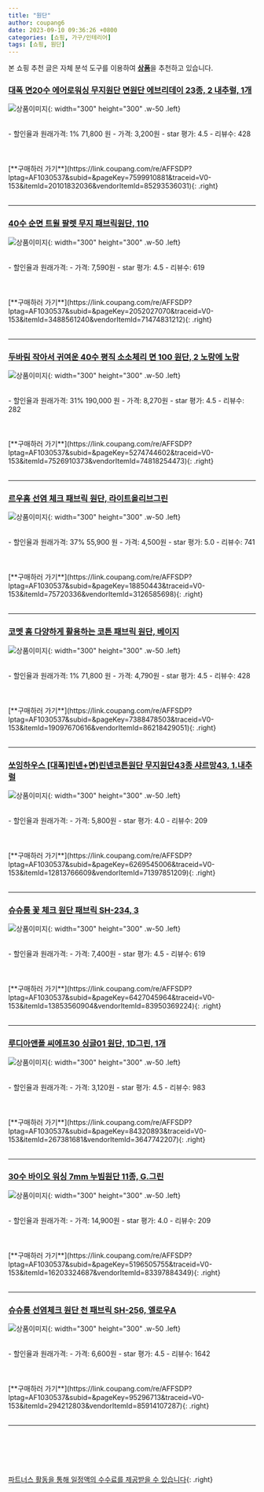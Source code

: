 ```yaml
---
title: "원단"
author: coupang6
date: 2023-09-10 09:36:26 +0800
categories: [쇼핑, 가구/인테리어]
tags: [쇼핑, 원단]
---
```


본 쇼핑 추천 글은 자체 분석 도구를 이용하여 [**상품**](https://link.coupang.com/a/bao1ui)을 추천하고 있습니다.

### [대폭 면20수 에어로워싱 무지원단 면원단 에브리데이 23종, 2 내추럴, 1개](https://link.coupang.com/re/AFFSDP?lptag=AF1030537&subid=&pageKey=7599910881&traceid=V0-153&itemId=20101832036&vendorItemId=85293536031)

![상품이미지](https://thumbnail10.coupangcdn.com/thumbnails/remote/230x230ex/image/vendor_inventory/31ec/2cd7b568c94ad216898c99198e38156d40e0d477e9fe9be66471381c9b04.jpg){: width="300" height="300" .w-50 .left}


<br>
- 할인율과 원래가격: 1%  71,800   원
- 가격: 3,200원
- star 평가: 4.5
- 리뷰수: 428
<br>
<br>
<br>
<br>
[**구매하러 가기**](https://link.coupang.com/re/AFFSDP?lptag=AF1030537&subid=&pageKey=7599910881&traceid=V0-153&itemId=20101832036&vendorItemId=85293536031){: .right}
<br>
<br>

---

### [40수 순면 트윌 팔렛 무지 패브릭원단, 110](https://link.coupang.com/re/AFFSDP?lptag=AF1030537&subid=&pageKey=2052027070&traceid=V0-153&itemId=3488561240&vendorItemId=71474831212)

![상품이미지](https://thumbnail9.coupangcdn.com/thumbnails/remote/230x230ex/image/retail/images/2020/09/03/10/6/e71c75c4-7fe7-4174-9561-60925eea7150.jpg){: width="300" height="300" .w-50 .left}


<br>
- 할인율과 원래가격: 
- 가격: 7,590원
- star 평가: 4.5
- 리뷰수: 619
<br>
<br>
<br>
<br>
[**구매하러 가기**](https://link.coupang.com/re/AFFSDP?lptag=AF1030537&subid=&pageKey=2052027070&traceid=V0-153&itemId=3488561240&vendorItemId=71474831212){: .right}
<br>
<br>

---

### [두바림 작아서 귀여운 40수 평직 소소체리 면 100 원단, 2 노랑에 노랑](https://link.coupang.com/re/AFFSDP?lptag=AF1030537&subid=&pageKey=5274744602&traceid=V0-153&itemId=7526910373&vendorItemId=74818254473)

![상품이미지](https://thumbnail9.coupangcdn.com/thumbnails/remote/230x230ex/image/retail/images/2021/04/01/14/5/5cc1a915-0dbe-4e09-a8dd-2a870d570ef7.jpg){: width="300" height="300" .w-50 .left}


<br>
- 할인율과 원래가격: 31%  190,000   원
- 가격: 8,270원
- star 평가: 4.5
- 리뷰수: 282
<br>
<br>
<br>
<br>
[**구매하러 가기**](https://link.coupang.com/re/AFFSDP?lptag=AF1030537&subid=&pageKey=5274744602&traceid=V0-153&itemId=7526910373&vendorItemId=74818254473){: .right}
<br>
<br>

---

### [르우홈 선염 체크 패브릭 원단, 라이트올리브그린](https://link.coupang.com/re/AFFSDP?lptag=AF1030537&subid=&pageKey=18850443&traceid=V0-153&itemId=75720336&vendorItemId=3126585698)

![상품이미지](https://thumbnail9.coupangcdn.com/thumbnails/remote/230x230ex/image/product/image/vendoritem/2019/02/22/3126585698/834aacca-caae-47b2-a827-08f65d181cf7.jpg){: width="300" height="300" .w-50 .left}


<br>
- 할인율과 원래가격: 37%  55,900   원
- 가격: 4,500원
- star 평가: 5.0
- 리뷰수: 741
<br>
<br>
<br>
<br>
[**구매하러 가기**](https://link.coupang.com/re/AFFSDP?lptag=AF1030537&subid=&pageKey=18850443&traceid=V0-153&itemId=75720336&vendorItemId=3126585698){: .right}
<br>
<br>

---

### [코멧 홈 다양하게 활용하는 코튼 패브릭 원단, 베이지](https://link.coupang.com/re/AFFSDP?lptag=AF1030537&subid=&pageKey=7388478503&traceid=V0-153&itemId=19097670616&vendorItemId=86218429051)

![상품이미지](https://thumbnail10.coupangcdn.com/thumbnails/remote/230x230ex/image/retail/images/4186475994844312-70f08486-1241-4e56-982f-96bed1e90eef.jpg){: width="300" height="300" .w-50 .left}


<br>
- 할인율과 원래가격: 1%  71,800   원
- 가격: 4,790원
- star 평가: 4.5
- 리뷰수: 428
<br>
<br>
<br>
<br>
[**구매하러 가기**](https://link.coupang.com/re/AFFSDP?lptag=AF1030537&subid=&pageKey=7388478503&traceid=V0-153&itemId=19097670616&vendorItemId=86218429051){: .right}
<br>
<br>

---

### [쏘잉하우스 [대폭]린넨+면)린넨코튼원단 무지원단43종 샤르망43, 1.내추럴](https://link.coupang.com/re/AFFSDP?lptag=AF1030537&subid=&pageKey=6269545006&traceid=V0-153&itemId=12813766609&vendorItemId=71397851209)

![상품이미지](https://thumbnail8.coupangcdn.com/thumbnails/remote/230x230ex/image/vendor_inventory/797f/a6c809d247d0acf08db246c8f6e0394177e2dbd8611605b6a56d4861934a.jpg){: width="300" height="300" .w-50 .left}


<br>
- 할인율과 원래가격: 
- 가격: 5,800원
- star 평가: 4.0
- 리뷰수: 209
<br>
<br>
<br>
<br>
[**구매하러 가기**](https://link.coupang.com/re/AFFSDP?lptag=AF1030537&subid=&pageKey=6269545006&traceid=V0-153&itemId=12813766609&vendorItemId=71397851209){: .right}
<br>
<br>

---

### [슈슈룸 꽃 체크 원단 패브릭 SH-234, 3](https://link.coupang.com/re/AFFSDP?lptag=AF1030537&subid=&pageKey=6427045964&traceid=V0-153&itemId=13853560904&vendorItemId=83950369224)

![상품이미지](https://thumbnail9.coupangcdn.com/thumbnails/remote/230x230ex/image/vendor_inventory/26c3/908671c49d4a53b920cb5e92dae9e5a7e763fd586386c72c9fbd08b6fc56.jpg){: width="300" height="300" .w-50 .left}


<br>
- 할인율과 원래가격: 
- 가격: 7,400원
- star 평가: 4.5
- 리뷰수: 619
<br>
<br>
<br>
<br>
[**구매하러 가기**](https://link.coupang.com/re/AFFSDP?lptag=AF1030537&subid=&pageKey=6427045964&traceid=V0-153&itemId=13853560904&vendorItemId=83950369224){: .right}
<br>
<br>

---

### [루디아앤폴 씨에프30 싱글01 원단, 1D그린, 1개](https://link.coupang.com/re/AFFSDP?lptag=AF1030537&subid=&pageKey=84320893&traceid=V0-153&itemId=267381681&vendorItemId=3647742207)

![상품이미지](https://thumbnail7.coupangcdn.com/thumbnails/remote/230x230ex/image/retail/images/2018/04/19/16/3/fc67c885-b047-4ff0-ae11-0f3161b5e795.jpg){: width="300" height="300" .w-50 .left}


<br>
- 할인율과 원래가격: 
- 가격: 3,120원
- star 평가: 4.5
- 리뷰수: 983
<br>
<br>
<br>
<br>
[**구매하러 가기**](https://link.coupang.com/re/AFFSDP?lptag=AF1030537&subid=&pageKey=84320893&traceid=V0-153&itemId=267381681&vendorItemId=3647742207){: .right}
<br>
<br>

---

### [30수 바이오 워싱 7mm 누빔원단 11종, G.그린](https://link.coupang.com/re/AFFSDP?lptag=AF1030537&subid=&pageKey=5196505755&traceid=V0-153&itemId=16203324687&vendorItemId=83397884349)

![상품이미지](https://thumbnail10.coupangcdn.com/thumbnails/remote/230x230ex/image/vendor_inventory/7a16/2965db0c4fc4d25fe849f0c01c4c7138f2b98c172825ae9fcba1873cde87.jpg){: width="300" height="300" .w-50 .left}


<br>
- 할인율과 원래가격: 
- 가격: 14,900원
- star 평가: 4.0
- 리뷰수: 209
<br>
<br>
<br>
<br>
[**구매하러 가기**](https://link.coupang.com/re/AFFSDP?lptag=AF1030537&subid=&pageKey=5196505755&traceid=V0-153&itemId=16203324687&vendorItemId=83397884349){: .right}
<br>
<br>

---

### [슈슈룸 선염체크 원단 천 패브릭 SH-256, 엘로우A](https://link.coupang.com/re/AFFSDP?lptag=AF1030537&subid=&pageKey=95296713&traceid=V0-153&itemId=294212803&vendorItemId=85914107287)

![상품이미지](https://thumbnail6.coupangcdn.com/thumbnails/remote/230x230ex/image/rs_quotation_api/1yxi0p1j/dd5d5fdba96c43f7ba6037f87b5e69fc.jpg){: width="300" height="300" .w-50 .left}


<br>
- 할인율과 원래가격: 
- 가격: 6,600원
- star 평가: 4.5
- 리뷰수: 1642
<br>
<br>
<br>
<br>
[**구매하러 가기**](https://link.coupang.com/re/AFFSDP?lptag=AF1030537&subid=&pageKey=95296713&traceid=V0-153&itemId=294212803&vendorItemId=85914107287){: .right}
<br>
<br>

---
<br><br><br><br><br> [파트너스 활동을 통해 일정액의 수수료를 제공받을 수 있습니다](https://link.coupang.com/a/bao1ui){: .right}